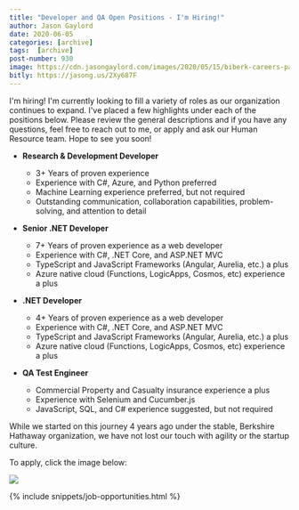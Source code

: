 ```yaml
---
title: "Developer and QA Open Positions - I'm Hiring!"
author: Jason Gaylord
date: 2020-06-05
categories: [archive]
tags:  [archive]
post-number: 930
image: https://cdn.jasongaylord.com/images/2020/05/15/biberk-careers-page.jpg
bitly: https://jasong.us/2Xy687F
---
```


I'm hiring! I'm currently looking to fill a variety of roles as our organization continues to expand. I've placed a few highlights under each of the positions below. Please review the general descriptions and if you have any questions, feel free to reach out to me, or apply and ask our Human Resource team. Hope to see you soon!

- **Research & Development Developer**
  - 3+ Years of proven experience
  - Experience with C#, Azure, and Python preferred
  - Machine Learning experience preferred, but not required
  - Outstanding communication, collaboration capabilities, problem-solving, and attention to detail

- **Senior .NET Developer**
  - 7+ Years of proven experience as a web developer
  - Experience with C#, .NET Core, and ASP.NET MVC
  - TypeScript and JavaScript Frameworks (Angular, Aurelia, etc.) a plus
  - Azure native cloud (Functions, LogicApps, Cosmos, etc) experience a plus

- **.NET Developer**
  - 4+ Years of proven experience as a web developer
  - Experience with C#, .NET Core, and ASP.NET MVC
  - TypeScript and JavaScript Frameworks (Angular, Aurelia, etc.) a plus
  - Azure native cloud (Functions, LogicApps, Cosmos, etc) experience a plus

- **QA Test Engineer**
  - Commercial Property and Casualty insurance experience a plus
  - Experience with Selenium and Cucumber.js
  - JavaScript, SQL, and C# experience suggested, but not required

While we started on this journey 4 years ago under the stable, Berkshire Hathaway organization, we have not lost our touch with agility or the startup culture.

To apply, click the image below:

![](https://cdn.jasongaylord.com/images/2020/05/15/biberk-careers-page.jpg)

{% include snippets/job-opportunities.html %}